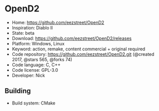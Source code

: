 # OpenD2

- Home: https://github.com/eezstreet/OpenD2
- Inspiration: Diablo II
- State: beta
- Download: https://github.com/eezstreet/OpenD2/releases
- Platform: Windows, Linux
- Keyword: action, remake, content commercial + original required
- Code repository: https://github.com/eezstreet/OpenD2.git (@created 2017, @stars 565, @forks 74)
- Code language: C, C++
- Code license: GPL-3.0
- Developer: Nick

## Building

- Build system: CMake
